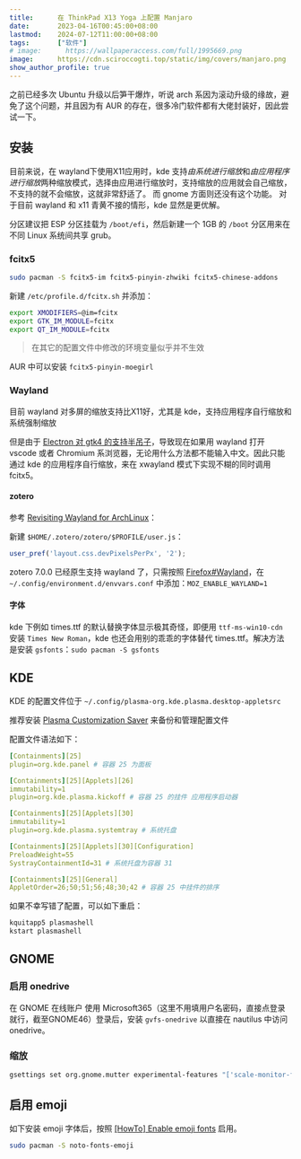 ```yaml
---
title:      在 ThinkPad X13 Yoga 上配置 Manjaro
date:       2023-04-16T00:45:00+08:00
lastmod:    2024-07-12T11:00:00+08:00
tags:       ["软件"]
# image:      https://wallpaperaccess.com/full/1995669.png
image:      https://cdn.sciroccogti.top/static/img/covers/manjaro.png
show_author_profile: true
---
```


之前已经多次 Ubuntu 升级以后笋干爆炸，听说 arch 系因为滚动升级的缘故，避免了这个问题，并且因为有 AUR 的存在，很多冷门软件都有大佬封装好，因此尝试一下。

## 安装

目前来说，在 wayland下使用X11应用时，kde 支持*由系统进行缩放*和*由应用程序进行缩放*两种缩放模式，选择由应用进行缩放时，支持缩放的应用就会自己缩放，不支持的就不会缩放，这就非常舒适了。
而 gnome 方面则还没有这个功能。
对于目前 wayland 和 x11 青黄不接的情形，kde 显然是更优解。

分区建议把 ESP 分区挂载为 `/boot/efi`，然后新建一个 1GB 的 `/boot` 分区用来在不同 Linux 系统间共享 grub。


### fcitx5

```sh
sudo pacman -S fcitx5-im fcitx5-pinyin-zhwiki fcitx5-chinese-addons
```

新建 `/etc/profile.d/fcitx.sh` 并添加：
```sh
export XMODIFIERS=@im=fcitx
export GTK_IM_MODULE=fcitx
export QT_IM_MODULE=fcitx
```

> 在其它的配置文件中修改的环境变量似乎并不生效

AUR 中可以安装 `fcitx5-pinyin-moegirl`

### Wayland

目前 wayland 对多屏的缩放支持比X11好，尤其是 kde，支持应用程序自行缩放和系统强制缩放

但是由于 [Electron 对 gtk4 的支持半吊子](https://github.com/electron/electron/issues/33690)，导致现在如果用 wayland 打开 vscode 或者 Chromium 系浏览器，无论用什么方法都不能输入中文。因此只能通过 kde 的应用程序自行缩放，来在 xwayland 模式下实现不糊的同时调用 fcitx5。

#### zotero

参考 [Revisiting Wayland for ArchLinux](https://rgoswami.me/posts/revisiting-wayland-2021-archlinux/#reference-management)：

新建 `$HOME/.zotero/zotero/$PROFILE/user.js`：
```js
user_pref('layout.css.devPixelsPerPx', '2');
```

zotero 7.0.0 已经原生支持 wayland 了，只需按照 [Firefox#Wayland](https://wiki.archlinux.org/title/Firefox#Wayland)，在 `~/.config/environment.d/envvars.conf` 中添加：`MOZ_ENABLE_WAYLAND=1`

#### 字体

kde 下例如 times.ttf 的默认替换字体显示极其奇怪，即便用 `ttf-ms-win10-cdn` 安装 `Times New Roman`，kde 也还会用别的乖乖的字体替代 times.ttf。解决方法是安装 `gsfonts`：`sudo pacman -S gsfonts`

## KDE

KDE 的配置文件位于 `~/.config/plasma-org.kde.plasma.desktop-appletsrc`

推荐安装 [Plasma Customization Saver](https://store.kde.org/p/1298955/) 来备份和管理配置文件

配置文件语法如下：
```yaml
[Containments][25]
plugin=org.kde.panel # 容器 25 为面板

[Containments][25][Applets][26]
immutability=1
plugin=org.kde.plasma.kickoff # 容器 25 的挂件 应用程序启动器

[Containments][25][Applets][30]
immutability=1
plugin=org.kde.plasma.systemtray # 系统托盘

[Containments][25][Applets][30][Configuration]
PreloadWeight=55
SystrayContainmentId=31 # 系统托盘为容器 31

[Containments][25][General]
AppletOrder=26;50;51;56;48;30;42 # 容器 25 中挂件的排序
```

如果不幸写错了配置，可以如下重启：
```sh
kquitapp5 plasmashell
kstart plasmashell
```

## GNOME

### 启用 onedrive

在 GNOME 在线账户 使用 Microsoft365（这里不用填用户名密码，直接点登录就行，截至GNOME46）登录后，安装 `gvfs-onedrive` 以直接在 nautilus 中访问 onedrive。

### 缩放

```bash
gsettings set org.gnome.mutter experimental-features "['scale-monitor-framebuffer']"
```

## 启用 emoji

如下安装 emoji 字体后，按照 [[HowTo] Enable emoji fonts](https://forum.manjaro.org/t/howto-enable-emoji-fonts/36695) 启用。

```bash
sudo pacman -S noto-fonts-emoji
```

